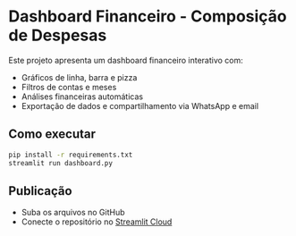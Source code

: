 # Dashboard Financeiro - Composição de Despesas

Este projeto apresenta um dashboard financeiro interativo com:
- Gráficos de linha, barra e pizza
- Filtros de contas e meses
- Análises financeiras automáticas
- Exportação de dados e compartilhamento via WhatsApp e email

## Como executar

```bash
pip install -r requirements.txt
streamlit run dashboard.py
```

## Publicação
- Suba os arquivos no GitHub
- Conecte o repositório no [Streamlit Cloud](https://streamlit.io/cloud)